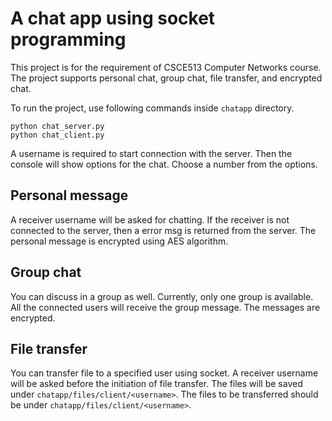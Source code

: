 # A chat app using socket programming

This project is for the requirement of CSCE513 Computer Networks course. The project supports personal chat, group chat, file transfer,
and encrypted chat.

To run the project, use following commands inside `chatapp` directory.

```
python chat_server.py
python chat_client.py
```

A username is required to start connection with the server. Then the console will show options for the chat. Choose a 
number from the options.

## Personal message

A receiver username will be asked for chatting. If the receiver is not connected to the server, then a error msg is returned from the server.
The personal message is encrypted using AES algorithm.

## Group chat

You can discuss in a group as well. Currently, only one group is available. All the connected users will receive the group message. 
The messages are encrypted. 

## File transfer

You can transfer file to a specified user using socket. A receiver username will be asked before the initiation of file transfer. 
The files will be saved under `chatapp/files/client/<username>`. The files to be transferred should be under `chatapp/files/client/<username>`.

